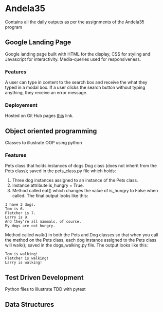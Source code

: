 # Andela35
Contains all the daily outputs as per the assignments of the Andela35 program

## Google Landing Page
Google landing page built with HTML for the display, CSS for styling and Javascript for interactivity. Media-queries used for responsiveness.

### Features
A user can type in content to the search box and receive the what they typed in a modal box.
If a user clicks the search button without typing anything, they receive an error message.

### Deployement
Hosted on Git Hub pages [this](https://dxania.github.io/Andela35/Google_UI/) link.

## Object oriented programming
Classes to illustrate OOP using python

### Features
Pets class that holds instances of dogs
Dog class (does not inherit from the Pets class); saved in the pets_class.py file which holds:
1. Three dog instances assigned to an instance of the Pets class. 
2. Instance attribute is_hungry = True. 
3. Method called eat() which changes the value of is_hungry to False when called. 
The final output looks like this:

```
I have 3 dogs. 
Tom is 6. 
Fletcher is 7. 
Larry is 9. 
And they're all mammals, of course. 
My dogs are not hungry.
```

Method called walk() in both the Pets and Dog classes so that when you call the method on the Pets class, each dog instance assigned to the Pets class will walk(); saved in the dogs_walking.py file. 
The output looks like this:

```
Tom is walking!
Fletcher is walking!
Larry is walking!
```


## Test Driven Development
Python files to illustrate TDD with pytest


## Data Structures